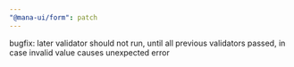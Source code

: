 ```yaml
---
"@mana-ui/form": patch
---
```


bugfix: later validator should not run, until all previous validators passed, in case invalid value causes unexpected error
